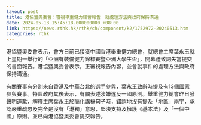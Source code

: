 ```yaml
---
layout: post
title: 港協暨奧委會：審視舉重健力總會報告　就處理方法與政府保持溝通
date: 2024-05-13 15:45:18.000000000 +08:00
link: https://news.rthk.hk/rthk/ch/component/k2/1752972-20240513.htm
categories: rthk
---
```


港協暨奧委會表示，會方日前已接獲中國香港舉重健力總會，就總會主席葉永玉就上星期一舉行的「亞洲有裝備健力錦標賽暨亞洲大學生盃」，開幕禮致詞失當提交的書面報告。港協暨奧委會表示，正審視報告內容，並會就事件的處理方法與政府保持溝通。

有關賽事有分別來自香港及中華台北的選手參與，葉永玉致辭時提及有13個國家參與賽事。特區政府其後表示，有關表述涉嫌違反一國原則。舉重健力總會昨日發聲明道歉，解釋主席葉永玉於簡化講稿句子時，錯誤地沒有提及「地區」兩字，承認嚴重疏忽及完全是沒有「港獨」意思，堅決支持及擁護《基本法》及「一個中國」原則。並已向港協暨奥委會提交報告。
